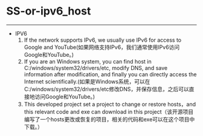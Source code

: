 # SS-or-ipv6_host

----------
- IPV6
	1. If the network supports IPv6, we usually use IPv6 for access to Google and YouTube(如果网络支持IPv6，我们通常使用IPv6访问Google和YouTube。)
	2. If you are an Windows system, you can find host in C:/windows/system32/drivers/etc, modify DNS, and save information after modification, and finally you can directly access the Internet scientifically.(如果是Windows系统，可以在C:/windows/system32/drivers/etc修改DNS，并保存信息，之后可以直接地访问Google和YouTube。)
	3. This developed project set a project to change or restore hosts，and this relevant code and exe can download in this project（该开源项目编写了一个hosts更改或恢复的项目，相关的代码和exe可以在这个项目中下载。）
